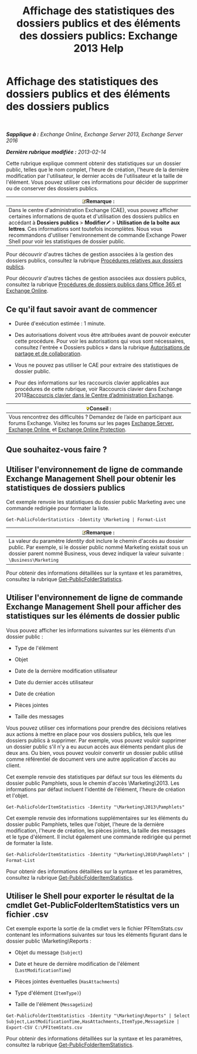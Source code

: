 ﻿---
title: 'Affichage des statistiques des dossiers publics et des éléments des dossiers publics: Exchange 2013 Help'
TOCTitle: Affichage des statistiques des dossiers publics et des éléments des dossiers publics
ms:assetid: 4e412710-9a74-4649-ab01-502e969a7eda
ms:mtpsurl: https://technet.microsoft.com/fr-fr/library/Aa997949(v=EXCHG.150)
ms:contentKeyID: 50478155
ms.date: 04/24/2018
mtps_version: v=EXCHG.150
ms.translationtype: HT
---

# Affichage des statistiques des dossiers publics et des éléments des dossiers publics

 

_**Sapplique à :** Exchange Online, Exchange Server 2013, Exchange Server 2016_

_**Dernière rubrique modifiée :** 2013-02-14_

Cette rubrique explique comment obtenir des statistiques sur un dossier public, telles que le nom complet, l'heure de création, l'heure de la dernière modification par l'utilisateur, le dernier accès de l'utilisateur et la taille de l'élément. Vous pouvez utiliser ces informations pour décider de supprimer ou de conserver des dossiers publics.

<table>
<thead>
<tr class="header">
<th><img src="images/JJ159664.note(EXCHG.150).gif" title="Remarque" alt="Remarque" />Remarque :</th>
</tr>
</thead>
<tbody>
<tr class="odd">
<td>Dans le centre d'administration Exchange (CAE), vous pouvez afficher certaines informations de quota et d'utilisation des dossiers publics en accédant à <strong>Dossiers publics</strong> &gt; <strong>Modifier</strong><img src="images/Bb124582.6f53ccb2-1f13-4c02-bea0-30690e6ea71d(EXCHG.150).gif" title="Icône Modifier" alt="Icône Modifier" /> &gt; <strong>Utilisation de la boîte aux lettres</strong>. Ces informations sont toutefois incomplètes. Nous vous recommandons d'utiliser l'environnement de commande Exchange Power Shell pour voir les statistiques de dossier public.</td>
</tr>
</tbody>
</table>


Pour découvrir d'autres tâches de gestion associées à la gestion des dossiers publics, consultez la rubrique [Procédures relatives aux dossiers publics](public-folder-procedures-exchange-2013-help.md).

Pour découvrir d'autres tâches de gestion associées aux dossiers publics, consultez la rubrique [Procédures de dossiers publics dans Office 365 et Exchange Online](https://technet.microsoft.com/fr-fr/library/jj966272\(v=exchg.150\)).

## Ce qu'il faut savoir avant de commencer

  - Durée d'exécution estimée : 1 minute.

  - Des autorisations doivent vous être attribuées avant de pouvoir exécuter cette procédure. Pour voir les autorisations qui vous sont nécessaires, consultez l'entrée « Dossiers publics » dans la rubrique [Autorisations de partage et de collaboration](sharing-and-collaboration-permissions-exchange-2013-help.md).

  - Vous ne pouvez pas utiliser le CAE pour extraire des statistiques de dossier public.

  - Pour des informations sur les raccourcis clavier applicables aux procédures de cette rubrique, voir Raccourcis clavier dans Exchange 2013[Raccourcis clavier dans le Centre d’administration Exchange](keyboard-shortcuts-in-the-exchange-admin-center-exchange-online-protection-help.md).

<table>
<thead>
<tr class="header">
<th><img src="images/Bb125224.tip(EXCHG.150).gif" title="Conseil" alt="Conseil" />Conseil :</th>
</tr>
</thead>
<tbody>
<tr class="odd">
<td>Vous rencontrez des difficultés ? Demandez de l’aide en participant aux forums Exchange. Visitez les forums sur les pages <a href="https://go.microsoft.com/fwlink/p/?linkid=60612">Exchange Server</a>, <a href="https://go.microsoft.com/fwlink/p/?linkid=267542">Exchange Online</a>, et <a href="https://go.microsoft.com/fwlink/p/?linkid=285351">Exchange Online Protection</a>.</td>
</tr>
</tbody>
</table>


## Que souhaitez-vous faire ?

## Utiliser l'environnement de ligne de commande Exchange Management Shell pour obtenir les statistiques de dossiers publics

Cet exemple renvoie les statistiques du dossier public Marketing avec une commande redirigée pour formater la liste.

    Get-PublicFolderStatistics -Identity \Marketing | Format-List

<table>
<thead>
<tr class="header">
<th><img src="images/JJ159664.note(EXCHG.150).gif" title="Remarque" alt="Remarque" />Remarque :</th>
</tr>
</thead>
<tbody>
<tr class="odd">
<td>La valeur du paramètre <em>Identity</em> doit inclure le chemin d'accès au dossier public. Par exemple, si le dossier public nommé Marketing existait sous un dossier parent nommé Business, vous devez indiquer la valeur suivante : <code>\Business\Marketing</code></td>
</tr>
</tbody>
</table>


Pour obtenir des informations détaillées sur la syntaxe et les paramètres, consultez la rubrique [Get-PublicFolderStatistics](https://technet.microsoft.com/fr-fr/library/aa998663\(v=exchg.150\)).

## Utiliser l'environnement de ligne de commande Exchange Management Shell pour afficher des statistiques sur les éléments de dossier public

Vous pouvez afficher les informations suivantes sur les éléments d'un dossier public :

  - Type de l'élément

  - Objet

  - Date de la dernière modification utilisateur

  - Date du dernier accès utilisateur

  - Date de création

  - Pièces jointes

  - Taille des messages

Vous pouvez utiliser ces informations pour prendre des décisions relatives aux actions à mettre en place pour vos dossiers publics, tels que les dossiers publics à supprimer. Par exemple, vous pouvez vouloir supprimer un dossier public s'il n'y a eu aucun accès aux éléments pendant plus de deux ans. Ou bien, vous pouvez vouloir convertir un dossier public utilisé comme référentiel de document vers une autre application d'accès au client.

Cet exemple renvoie des statistiques par défaut sur tous les éléments du dossier public Pamphlets, sous le chemin d'accès \\Marketing\\2013. Les informations par défaut incluent l'identité de l'élément, l'heure de création et l'objet.

    Get-PublicFolderItemStatistics -Identity "\Marketing\2013\Pamphlets"

Cet exemple renvoie des informations supplémentaires sur les éléments du dossier public Pamphlets, telles que l'objet, l'heure de la dernière modification, l'heure de création, les pièces jointes, la taille des messages et le type d'élément. Il inclut également une commande redirigée qui permet de formater la liste.

    Get-PublicFolderItemStatistics -Identity "\Marketing\2010\Pamphlets" | Format-List

Pour obtenir des informations détaillées sur la syntaxe et les paramètres, consultez la rubrique [Get-PublicFolderItemStatistics](https://technet.microsoft.com/fr-fr/library/ee332344\(v=exchg.150\)).

## Utiliser le Shell pour exporter le résultat de la cmdlet Get-PublicFolderItemStatistics vers un fichier .csv

Cet exemple exporte la sortie de la cmdlet vers le fichier PFItemStats.csv contenant les informations suivantes sur tous les éléments figurant dans le dossier public \\Marketing\\Reports :

  - Objet du message (`Subject`)

  - Date et heure de dernière modification de l'élément (`LastModificationTime`)

  - Pièces jointes éventuelles (`HasAttachments`)

  - Type d'élément (`ItemType)`)

  - Taille de l'élément (`MessageSize`)

<!-- end list -->

    Get-PublicFolderItemStatistics -Identity "\Marketing\Reports" | Select Subject,LastModificationTime,HasAttachments,ItemType,MessageSize | Export-CSV C:\PFItemStats.csv

Pour obtenir des informations détaillées sur la syntaxe et les paramètres, consultez la rubrique [Get-PublicFolderItemStatistics](https://technet.microsoft.com/fr-fr/library/ee332344\(v=exchg.150\)).

